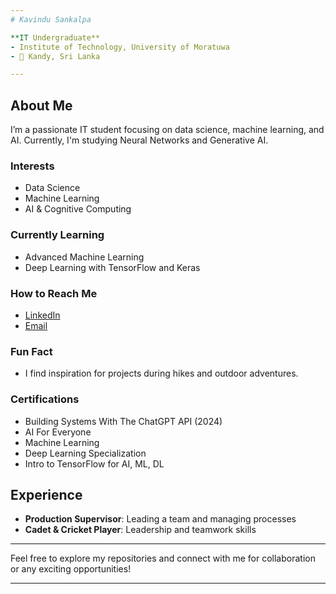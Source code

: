 ```yaml
---
# Kavindu Sankalpa

**IT Undergraduate**  
- Institute of Technology, University of Moratuwa  
- 📍 Kandy, Sri Lanka

---
```


## About Me
I’m a passionate IT student focusing on data science, machine learning, and AI. Currently, I'm studying Neural Networks and Generative AI.

### Interests
- Data Science
- Machine Learning
- AI & Cognitive Computing

### Currently Learning
- Advanced Machine Learning
- Deep Learning with TensorFlow and Keras

### How to Reach Me
- [LinkedIn](https://www.linkedin.com/in/kavindu-sankalpa)
- [Email](mailto:sankalpakavindu09@gmail.com)

### Fun Fact
- I find inspiration for projects during hikes and outdoor adventures.

### Certifications  
- Building Systems With The ChatGPT API (2024)
- AI For Everyone
- Machine Learning
- Deep Learning Specialization
- Intro to TensorFlow for AI, ML, DL

## Experience

- **Production Supervisor**: Leading a team and managing processes
- **Cadet & Cricket Player**: Leadership and teamwork skills

---

Feel free to explore my repositories and connect with me for collaboration or any exciting opportunities!

---

